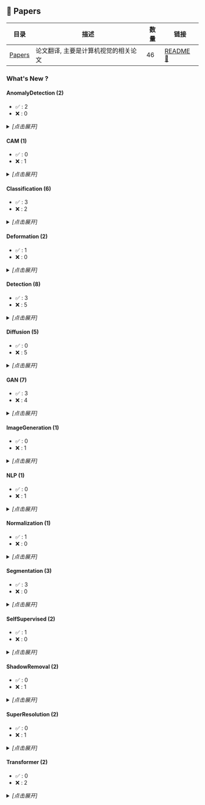 ## :book: Papers

| 目录 | 描述 | 数量 | 链接 |
| --- | --- | --- | --- |
| [Papers](./) | 论文翻译, 主要是计算机视觉的相关论文 | 46 | [README :link:](<README.md>) |
### What's New ?

#### AnomalyDetection (2) 

- :white_check_mark: : 2
 - :x: : 0

<details><summary><em>[点击展开]</em></summary>
<br>

- :white_check_mark: 2024-03-07 [AnomalyDetection/SimpleNet.md](<AnomalyDetection/SimpleNet.md>)
- :white_check_mark: 2024-03-07 [AnomalyDetection/PatchCore.md](<AnomalyDetection/PatchCore.md>)

</details>

#### CAM (1) 

- :white_check_mark: : 0
 - :x: : 1

<details><summary><em>[点击展开]</em></summary>
<br>

- :x: 2024-01-18 [CAM/CAM.md](<CAM/CAM.md>)

</details>

#### Classification (6) 

- :white_check_mark: : 3
 - :x: : 2

<details><summary><em>[点击展开]</em></summary>
<br>

- :white_check_mark: 2024-03-07 [Classification/AlexNet.md](<Classification/AlexNet.md>)
- :white_check_mark: 2024-03-07 [Classification/ResNet.md](<Classification/ResNet.md>)
- :white_check_mark: 2024-03-07 [Classification/VGG.md](<Classification/VGG.md>)
- :x: 2023-04-17 [Classification/Xception.md](<Classification/Xception.md>)
- :x: 2023-04-17 [Classification/MobileNet.md](<Classification/MobileNet.md>)

</details>

#### Deformation (2) 

- :white_check_mark: : 1
 - :x: : 0

<details><summary><em>[点击展开]</em></summary>
<br>

- :white_check_mark: 2024-03-07 [Deformation/MLS.md](<Deformation/MLS.md>)

</details>

#### Detection (8) 

- :white_check_mark: : 3
 - :x: : 5

<details><summary><em>[点击展开]</em></summary>
<br>

- :white_check_mark: 2024-03-14 [Detection/yolov9.md](<Detection/yolov9.md>)
- :white_check_mark: 2024-03-07 [Detection/Faster R-CNN.md](<Detection/Faster R-CNN.md>)
- :white_check_mark: 2024-03-06 [Detection/yolo综述.md](<Detection/yolo综述.md>)
- :x: 2024-02-29 [Detection/DINOv2.md](<Detection/DINOv2.md>)
- :x: 2023-11-20 [Detection/R-CNN.md](<Detection/R-CNN.md>)
- :x: 2023-11-20 [Detection/Fast R-CNN.md](<Detection/Fast R-CNN.md>)
- :x: 2023-04-17 [Detection/yolov2.md](<Detection/yolov2.md>)
- :x: 2023-04-17 [Detection/yolov1.md](<Detection/yolov1.md>)

</details>

#### Diffusion (5) 

- :white_check_mark: : 0
 - :x: : 5

<details><summary><em>[点击展开]</em></summary>
<br>

- :x: 2024-02-22 [Diffusion/FiT.md](<Diffusion/FiT.md>)
- :x: 2024-02-22 [Diffusion/DiTs.md](<Diffusion/DiTs.md>)
- :x: 2023-04-21 [Diffusion/StableDiffusion.md](<Diffusion/StableDiffusion.md>)
- :x: 2023-04-21 [Diffusion/ControlNet.md](<Diffusion/ControlNet.md>)
- :x: 2023-04-20 [Diffusion/DDPM.md](<Diffusion/DDPM.md>)

</details>

#### GAN (7) 

- :white_check_mark: : 3
 - :x: : 4

<details><summary><em>[点击展开]</em></summary>
<br>

- :white_check_mark: 2024-03-07 [GAN/DatasetGAN.md](<GAN/DatasetGAN.md>)
- :white_check_mark: 2024-03-07 [GAN/GAN.md](<GAN/GAN.md>)
- :white_check_mark: 2024-03-07 [GAN/StyleGAN.md](<GAN/StyleGAN.md>)
- :x: 2023-04-17 [GAN/StyleGAN3Editing.md](<GAN/StyleGAN3Editing.md>)
- :x: 2023-04-17 [GAN/SemanticStyleGAN.md](<GAN/SemanticStyleGAN.md>)
- :x: 2023-04-17 [GAN/HyperStyle.md](<GAN/HyperStyle.md>)
- :x: 2023-04-17 [GAN/GANgealing.md](<GAN/GANgealing.md>)

</details>

#### ImageGeneration (1) 

- :white_check_mark: : 0
 - :x: : 1

<details><summary><em>[点击展开]</em></summary>
<br>

- :x: 2024-02-01 [ImageGeneration/PhotoMaker.md](<ImageGeneration/PhotoMaker.md>)

</details>

#### NLP (1) 

- :white_check_mark: : 0
 - :x: : 1

<details><summary><em>[点击展开]</em></summary>
<br>

- :x: 2023-04-17 [NLP/Transformer.md](<NLP/Transformer.md>)

</details>

#### Normalization (1) 

- :white_check_mark: : 1
 - :x: : 0

<details><summary><em>[点击展开]</em></summary>
<br>

- :white_check_mark: 2024-03-07 [Normalization/GroupNormalization.md](<Normalization/GroupNormalization.md>)

</details>

#### Segmentation (3) 

- :white_check_mark: : 3
 - :x: : 0

<details><summary><em>[点击展开]</em></summary>
<br>

- :white_check_mark: 2024-03-07 [Segmentation/Segment Anything.md](<Segmentation/Segment Anything.md>)
- :white_check_mark: 2024-03-07 [Segmentation/DeepLabv3Plus.md](<Segmentation/DeepLabv3Plus.md>)
- :white_check_mark: 2024-03-07 [Segmentation/DeepLabv3.md](<Segmentation/DeepLabv3.md>)

</details>

#### SelfSupervised (2) 

- :white_check_mark: : 1
 - :x: : 0

<details><summary><em>[点击展开]</em></summary>
<br>

- :white_check_mark: 2024-03-07 [SelfSupervised/MAE.md](<SelfSupervised/MAE.md>)

</details>

#### ShadowRemoval (2) 

- :white_check_mark: : 0
 - :x: : 1

<details><summary><em>[点击展开]</em></summary>
<br>

- :x: 2023-04-17 [ShadowRemoval/Towards Ghost-free Shadow Removal via Dual Hierarchical Aggregation Network and Shadow Matting GAN.md](<ShadowRemoval/Towards Ghost-free Shadow Removal via Dual Hierarchical Aggregation Network and Shadow Matting GAN.md>)

</details>

#### SuperResolution (2) 

- :white_check_mark: : 0
 - :x: : 1

<details><summary><em>[点击展开]</em></summary>
<br>

- :x: 2024-03-07 [SuperResolution/ESRGAN.md](<SuperResolution/ESRGAN.md>)

</details>

#### Transformer (2) 

- :white_check_mark: : 0
 - :x: : 2

<details><summary><em>[点击展开]</em></summary>
<br>

- :x: 2024-02-23 [Transformer/A Survey on Visual Transformer.md](<Transformer/A Survey on Visual Transformer.md>)
- :x: 2024-02-23 [Transformer/Transformers in Vision—A Survey.md](<Transformer/Transformers in Vision—A Survey.md>)

</details>

